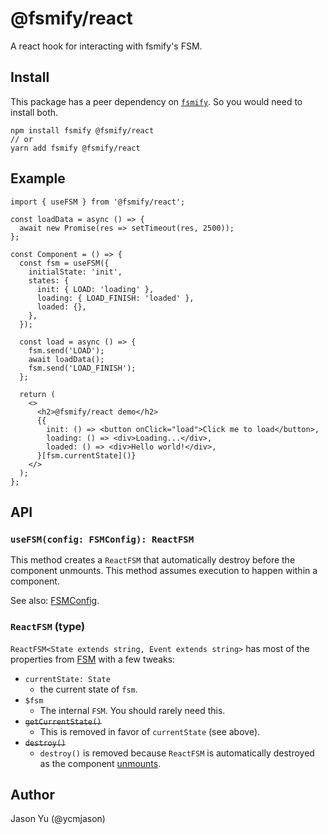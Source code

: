 # @fsmify/react

A react hook for interacting with fsmify's FSM.

## Install

This package has a peer dependency on [`fsmify`](https://github.com/ycmjason/fsmify/tree/main/packages/fsmify). So you would need to install both.

```
npm install fsmify @fsmify/react
// or
yarn add fsmify @fsmify/react
```

## Example

```tsx
import { useFSM } from '@fsmify/react';

const loadData = async () => {
  await new Promise(res => setTimeout(res, 2500));
};

const Component = () => {
  const fsm = useFSM({
    initialState: 'init',
    states: {
      init: { LOAD: 'loading' },
      loading: { LOAD_FINISH: 'loaded' },
      loaded: {},
    },
  });

  const load = async () => {
    fsm.send('LOAD');
    await loadData();
    fsm.send('LOAD_FINISH');
  };

  return (
    <>
      <h2>@fsmify/react demo</h2>
      {{
        init: () => <button onClick="load">Click me to load</button>,
        loading: () => <div>Loading...</div>,
        loaded: () => <div>Hello world!</div>,
      }[fsm.currentState]()}
    </>
  );
};
```

## API

### `useFSM(config: FSMConfig): ReactFSM`

This method creates a `ReactFSM` that automatically destroy before the component unmounts. This method assumes execution to happen within a component.

See also: [FSMConfig](https://github.com/ycmjason/fsmify/tree/main/packages/fsmify#fsmconfig-type).

### `ReactFSM` (type)

`ReactFSM<State extends string, Event extends string>` has most of the properties from [FSM](https://github.com/ycmjason/fsmify/tree/main/packages/fsmify#fsm-type) with a few tweaks:

- `currentState: State`
  - the current state of `fsm`.
- `$fsm`
  - The internal `FSM`. You should rarely need this.
- <del>`getCurrentState()`</del>
  - This is removed in favor of `currentState` (see above).
- <del>`destroy()`</del>
  - `destroy()` is removed because `ReactFSM` is automatically destroyed as the component [unmounts](https://vuejs.org/guide/essentials/lifecycle.html).

## Author

Jason Yu (@ycmjason)
